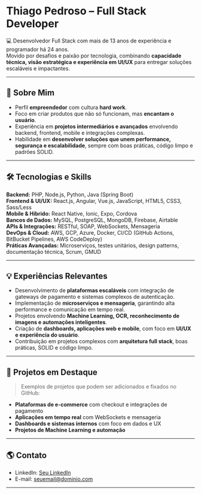 # Thiago Pedroso – Full Stack Developer

💻 Desenvolvedor Full Stack com mais de 13 anos de experiência e programador há 24 anos.  
Movido por desafios e paixão por tecnologia, combinando **capacidade técnica, visão estratégica e experiência em UI/UX** para entregar soluções escaláveis e impactantes.

---

## 🚀 Sobre Mim
- Perfil **empreendedor** com cultura **hard work**.  
- Foco em criar produtos que não só funcionam, mas **encantam o usuário**.  
- Experiência em **projetos intermediários e avançados** envolvendo backend, frontend, mobile e integrações complexas.  
- Habilidade em **desenvolver soluções que unem performance, segurança e escalabilidade**, sempre com boas práticas, código limpo e padrões SOLID.

---

## 🛠 Tecnologias e Skills

**Backend:** PHP, Node.js, Python, Java (Spring Boot)  
**Frontend & UI/UX:** React.js, Angular, Vue.js, JavaScript, HTML5, CSS3, Sass/Less  
**Mobile & Híbrido:** React Native, Ionic, Expo, Cordova  
**Bancos de Dados:** MySQL, PostgreSQL, MongoDB, Firebase, Airtable  
**APIs & Integrações:** RESTful, SOAP, WebSockets, Mensageria  
**DevOps & Cloud:** AWS, GCP, Azure, Docker, CI/CD (GitHub Actions, BitBucket Pipelines, AWS CodeDeploy)  
**Práticas Avançadas:** Microserviços, testes unitários, design patterns, documentação técnica, Scrum, GMUD

---

## 💡 Experiências Relevantes

- Desenvolvimento de **plataformas escaláveis** com integração de gateways de pagamento e sistemas complexos de autenticação.  
- Implementação de **microserviços e mensageria**, garantindo alta performance e comunicação em tempo real.  
- Projetos envolvendo **Machine Learning, OCR, reconhecimento de imagens e automações inteligentes**.  
- Criação de **dashboards, aplicações web e mobile**, com foco em **UI/UX e experiência do usuário**.  
- Contribuição em projetos complexos com **arquitetura full stack**, boas práticas, SOLID e código limpo.  

---

## 📂 Projetos em Destaque
> Exemplos de projetos que podem ser adicionados e fixados no GitHub:  
- **Plataformas de e-commerce** com checkout e integrações de pagamento  
- **Aplicações em tempo real** com WebSockets e mensageria  
- **Dashboards e sistemas internos** com foco em dados e UX  
- **Projetos de Machine Learning e automação**  

---

## 🌎 Contato
- LinkedIn: [Seu LinkedIn](https://www.linkedin.com/in/thiagopedroso)  
- E-mail: seuemail@dominio.com  

---